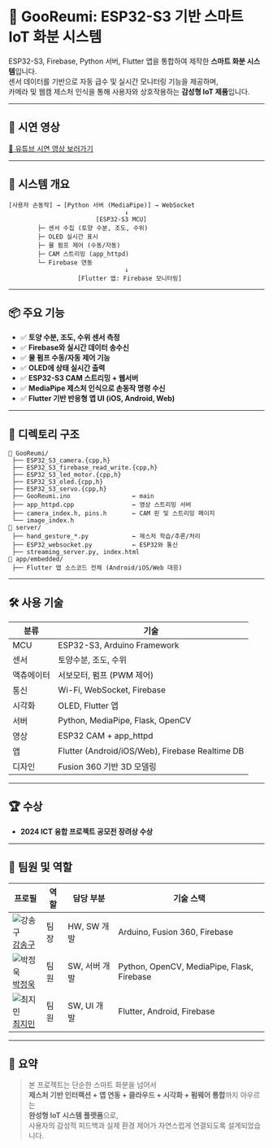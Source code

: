 # 🌱 GooReumi: ESP32-S3 기반 스마트 IoT 화분 시스템

ESP32-S3, Firebase, Python 서버, Flutter 앱을 통합하여 제작한 **스마트 화분 시스템**입니다.  
센서 데이터를 기반으로 자동 급수 및 실시간 모니터링 기능을 제공하며,  
카메라 및 웹캠 제스처 인식을 통해 사용자와 상호작용하는 **감성형 IoT 제품**입니다.

---

## 🎥 시연 영상

[🔗 유튜브 시연 영상 보러가기](https://youtu.be/PdQAkpsblVo)

---

## 🧠 시스템 개요

```
[사용자 손동작] → [Python 서버 (MediaPipe)] → WebSocket
                                ↓
                        [ESP32-S3 MCU]
        ├─ 센서 수집 (토양 수분, 조도, 수위)
        ├─ OLED 실시간 표시
        ├─ 물 펌프 제어 (수동/자동)
        ├─ CAM 스트리밍 (app_httpd)
        └─ Firebase 연동
                                ↓
                   [Flutter 앱: Firebase 모니터링]
```

---

## 📦 주요 기능

- ✅ **토양 수분, 조도, 수위 센서 측정**
- ✅ **Firebase와 실시간 데이터 송수신**
- ✅ **물 펌프 수동/자동 제어 기능**
- ✅ **OLED에 상태 실시간 출력**
- ✅ **ESP32-S3 CAM 스트리밍 + 웹서버**
- ✅ **MediaPipe 제스처 인식으로 손동작 명령 수신**
- ✅ **Flutter 기반 반응형 앱 UI (iOS, Android, Web)**

---

## 📁 디렉토리 구조

```
📁 GooReumi/
 ├── ESP32_S3_camera.{cpp,h}
 ├── ESP32_S3_firebase_read_write.{cpp,h}
 ├── ESP32_S3_led_motor.{cpp,h}
 ├── ESP32_S3_oled.{cpp,h}
 ├── ESP32_S3_servo.{cpp,h}
 ├── GooReumi.ino                 ← main
 ├── app_httpd.cpp                ← 영상 스트리밍 서버
 ├── camera_index.h, pins.h       ← CAM 핀 및 스트리밍 페이지
 └── image_index.h
📁 server/
 ├── hand_gesture_*.py            ← 제스처 학습/추론/처리
 ├── ESP32_websocket.py           ← ESP32와 통신
 ├── streaming_server.py, index.html
📁 app/embedded/
 ├── Flutter 앱 소스코드 전체 (Android/iOS/Web 대응)
```

---

## 🛠 사용 기술

| 분류     | 기술 |
|----------|------|
| MCU      | ESP32-S3, Arduino Framework |
| 센서     | 토양수분, 조도, 수위 |
| 액츄에이터 | 서보모터, 펌프 (PWM 제어) |
| 통신     | Wi-Fi, WebSocket, Firebase |
| 시각화   | OLED, Flutter 앱 |
| 서버     | Python, MediaPipe, Flask, OpenCV |
| 영상     | ESP32 CAM + app_httpd |
| 앱       | Flutter (Android/iOS/Web), Firebase Realtime DB |
| 디자인   | Fusion 360 기반 3D 모델링 |

---

## 🏆 수상

- **2024 ICT 융합 프로젝트 공모전 장려상 수상**

---

## 👤 팀원 및 역할

| 프로필 | 역할  | 담당 부분 | 기술 스택 |
|--------|-------|----------|-----------|
| ![강송구](https://github.com/user-attachments/assets/986e1819-2d0d-4715-97ce-590ea6495421) <br> [강송구](https://github.com/Throwball99) | 팀장  | HW, SW 개발 | Arduino, Fusion 360, Firebase |
| ![박정욱](https://github.com/Throwball99/2023ESWContest_free_1042/assets/143514249/c9eadced-f7e2-419b-a819-1612bf5ea15a) <br> [박정욱](https://github.com/wjddnr0920) | 팀원  | SW, 서버 개발 | Python, OpenCV, MediaPipe, Flask, Firebase |
| ![최지민](https://github.com/Throwball99/2023ESWContest_free_1042/assets/143514249/69319bbd-74bb-40c1-92d8-ae96e23b3500) <br> [최지민](https://github.com/irmu98) | 팀원  | SW, UI 개발 | Flutter, Android, Firebase |

---

## 📌 요약

> 본 프로젝트는 단순한 스마트 화분을 넘어서  
> **제스처 기반 인터랙션 + 앱 연동 + 클라우드 + 시각화 + 펌웨어 통합**까지 아우르는  
> **완성형 IoT 시스템 플랫폼**으로,  
> 사용자의 감성적 피드백과 실제 환경 제어가 자연스럽게 연결되도록 설계되었습니다.
